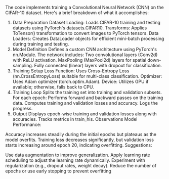 The code implements training a Convolutional Neural Network (CNN) on the CIFAR-10 dataset. Here's a brief breakdown of what it accomplishes:

1. Data Preparation
Dataset Loading: Loads CIFAR-10 training and testing datasets using PyTorch's datasets.CIFAR10.
Transforms: Applies ToTensor() transformation to convert images to PyTorch tensors.
Data Loaders: Creates DataLoader objects for efficient mini-batch processing during training and testing.
2. Model Definition
Defines a custom CNN architecture using PyTorch's nn.Module.
The network includes:
Two convolutional layers (Conv2d) with ReLU activation.
MaxPooling (MaxPool2d) layers for spatial down-sampling.
Fully connected (linear) layers with dropout for classification.
3. Training Setup
Loss Function: Uses Cross-Entropy Loss (nn.CrossEntropyLoss) suitable for multi-class classification.
Optimizer: Uses Adam optimizer (torch.optim.Adam).
Device: Utilizes GPU if available; otherwise, falls back to CPU.
4. Training Loop
Splits the training set into training and validation subsets.
For each epoch:
Performs forward and backward passes on the training data.
Computes training and validation losses and accuracy.
Logs the progress.
5. Output
Displays epoch-wise training and validation losses along with accuracies.
Tracks metrics in train_his.
Observations
Model Performance:

Accuracy increases steadily during the initial epochs but plateaus as the model overfits.
Training loss decreases significantly, but validation loss starts increasing around epoch 20, indicating overfitting.
Suggestions:

Use data augmentation to improve generalization.
Apply learning rate scheduling to adjust the learning rate dynamically.
Experiment with regularization (e.g., dropout rates, weight decay).
Reduce the number of epochs or use early stopping to prevent overfitting
